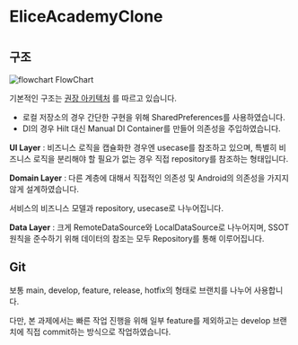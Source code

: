 # EliceAcademyClone



# 

## 구조
![flowchart](https://github.com/unnamedw/EliceAcademyClone/assets/56429036/891af422-38b2-416f-9c8f-6d94da59484e)
FlowChart

기본적인 구조는 [권장 아키텍처](https://developer.android.com/topic/architecture?hl=ko) 를 따르고 있습니다.

- 로컬 저장소의 경우 간단한 구현을 위해 SharedPreferences를 사용하였습니다.
- DI의 경우 Hilt 대신 Manual DI Container를 만들어 의존성을 주입하였습니다.

**UI Layer** : 비즈니스 로직을 캡슐화한 경우엔 usecase를 참조하고 있으며, 특별히 비즈니스 로직을 분리해야 할 필요가 없는 경우 직접 repository를 참조하는 형태입니다.

**Domain Layer** : 다른 계층에 대해서 직접적인 의존성 및 Android의 의존성을 가지지 않게 설계하였습니다.

서비스의 비즈니스 모델과 repository, usecase로 나누어집니다.

**Data Layer** : 크게 RemoteDataSource와 LocalDataSource로 나누어지며, SSOT 원칙을 준수하기 위해 데이터의 참조는 모두 Repository를 통해 이루어집니다.


## Git

보통 main, develop, feature, release, hotfix의 형태로 브랜치를 나누어 사용합니다.

다만, 본 과제에서는 빠른 작업 진행을 위해 일부 feature를 제외하고는 develop 브랜치에 직접 commit하는 방식으로 작업하였습니다.
